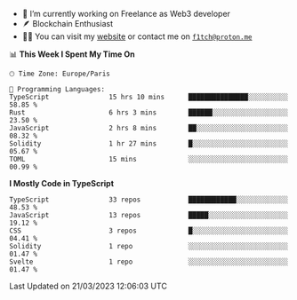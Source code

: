 - 🔭 I’m currently working on Freelance as Web3 developer
- 🪶 Blockchain Enthusiast
- 👨‍💻 You can visit my [website](https://f1tch.xyz) or contact me on [`f1tch@proton.me`](mailto:f1tch@proton.me)

<!--START_SECTION:waka-->
📊 **This Week I Spent My Time On** 

```text
🕑︎ Time Zone: Europe/Paris

💬 Programming Languages: 
TypeScript               15 hrs 10 mins      ███████████████░░░░░░░░░░   58.85 % 
Rust                     6 hrs 3 mins        ██████░░░░░░░░░░░░░░░░░░░   23.50 % 
JavaScript               2 hrs 8 mins        ██░░░░░░░░░░░░░░░░░░░░░░░   08.32 % 
Solidity                 1 hr 27 mins        █░░░░░░░░░░░░░░░░░░░░░░░░   05.67 % 
TOML                     15 mins             ░░░░░░░░░░░░░░░░░░░░░░░░░   00.99 % 
```

**I Mostly Code in TypeScript** 

```text
TypeScript               33 repos            ████████████░░░░░░░░░░░░░   48.53 % 
JavaScript               13 repos            █████░░░░░░░░░░░░░░░░░░░░   19.12 % 
CSS                      3 repos             █░░░░░░░░░░░░░░░░░░░░░░░░   04.41 % 
Solidity                 1 repo              ░░░░░░░░░░░░░░░░░░░░░░░░░   01.47 % 
Svelte                   1 repo              ░░░░░░░░░░░░░░░░░░░░░░░░░   01.47 % 
```




 Last Updated on 21/03/2023 12:06:03 UTC
<!--END_SECTION:waka-->
